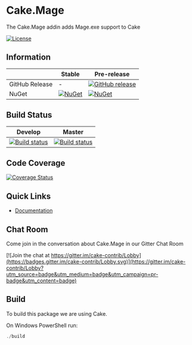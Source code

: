 # Cake.Mage

The Cake.Mage addin adds Mage.exe support to Cake

[![License](http://img.shields.io/:license-mit-blue.svg)](http://cake-contrib.mit-license.org)

## Information

| | Stable | Pre-release |
|---|---|---|
|GitHub Release|-|[![GitHub release](https://img.shields.io/github/release/cake-contrib/Cake.Mage.svg)](https://github.com/cake-contrib/Cake.Mage/releases/latest)|
|NuGet|[![NuGet](https://img.shields.io/nuget/v/Cake.Mage.svg)](https://www.nuget.org/packages/Cake.Mage)|[![NuGet](https://img.shields.io/nuget/vpre/Cake.Mage.svg)](https://www.nuget.org/packages/Cake.Mage)|

## Build Status

|Develop|Master|
|:--:|:--:|
|[![Build status](https://ci.appveyor.com/api/projects/status/5hl4g2ilm5rmsj84/branch/develop?svg=true)](https://ci.appveyor.com/project/cakecontrib/cake-mage/branch/develop)|[![Build status](https://ci.appveyor.com/api/projects/status/5hl4g2ilm5rmsj84/branch/develop?svg=true)](https://ci.appveyor.com/project/cakecontrib/cake-mage/branch/master)|

## Code Coverage

[![Coverage Status](https://coveralls.io/repos/github/cake-contrib/Cake.Mage/badge.svg?branch=develop)](https://coveralls.io/github/cake-contrib/Cake.Mage?branch=develop)

## Quick Links

- [Documentation](https://cake-contrib.github.io/Cake.Mage)

## Chat Room

Come join in the conversation about Cake.Mage in our Gitter Chat Room

[![Join the chat at https://gitter.im/cake-contrib/Lobby](https://badges.gitter.im/cake-contrib/Lobby.svg)](https://gitter.im/cake-contrib/Lobby?utm_source=badge&utm_medium=badge&utm_campaign=pr-badge&utm_content=badge)

## Build

To build this package we are using Cake.

On Windows PowerShell run:

```powershell
./build
```